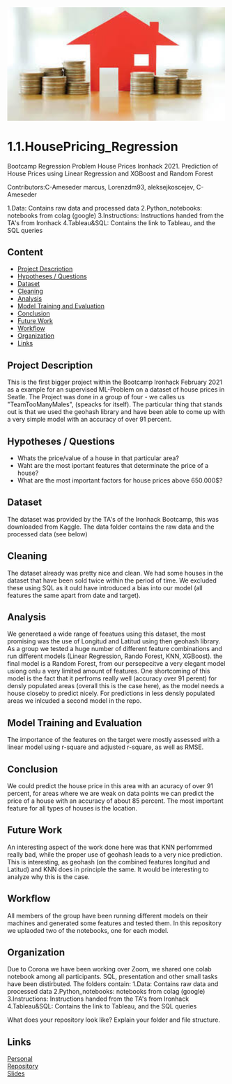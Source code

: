 <img src="https://github.com/C-Ameseder/1.1.HousePricing_Regression/blob/main/5.Pictures/download.jpg" alt="SOC in Dataset" width="500"/>

# 1.1.HousePricing_Regression
Bootcamp Regression Problem House Prices Ironhack 2021. Prediction of House Prices using Linear Regression and XGBoost and Random Forest

Contributors:C-Ameseder marcus, Lorenzdm93, aleksejkoscejev, C-Ameseder

1.Data: Contains raw data and processed data
2.Python_notebooks: notebooks from colag (google)
3.Instructions: Instructions handed from the TA's from Ironhack
4.Tableau&SQL: Contains the link to Tableau, and the SQL queries

## Content
- [Project Description](#project-description)
- [Hypotheses / Questions](#hypotheses-questions)
- [Dataset](#dataset)
- [Cleaning](#cleaning)
- [Analysis](#analysis)
- [Model Training and Evaluation](#model-training-and-evaluation)
- [Conclusion](#conclusion)
- [Future Work](#future-work)
- [Workflow](#workflow)
- [Organization](#organization)
- [Links](#links)

## Project Description
This is the first bigger project within the Bootcamp Ironhack February 2021 as a example for an supervised ML-Problem on a dataset of house prices in Seatle. The Project was done in a group of four - we calles us "TeamTooManyMales", (speacks for itself). The particular thing that stands out is that we used the geohash library and have been able to come up with a very simple model with an accuracy of over 91 percent.

## Hypotheses / Questions
* Whats the price/value of a house in that particular area?
* Waht are the most iportant features that determinate the price of a house?
* What are the most important factors for house prices above 650.000$?  


## Dataset
The dataset was provided by the TA's of the Ironhack Bootcamp, this was downloaded from Kaggle. The data folder contains the raw data and the processed data (see below)


## Cleaning
The dataset already was pretty nice and clean. We had some houses in the dataset that have been sold twice within the period of time. We excluded these using SQL as it ould have introduced a bias into our model (all features the same apart from date and target).

## Analysis
We generetaed a wide range of feeatues using this dataset, the most promising was the use of Longitud and Latitud using then geohash library.
As a group we tested a huge number of different feature combinations and run different models (Linear Regression, Rando Forest, KNN, XGBoost). the final model is a Random Forest, from our persepecitve a very elegant model usiong onlu a very limited amount of features. One shortcoming of this model is the fact that it perfroms really well (accuracy over 91 perent) for densly populated areas (overall this is the case here), as the model needs a house closeby to predict nicely. For  predictions in less densly populated areas we inlcuded a second model in the repo.

## Model Training and Evaluation
The importance of the features on the target were mostly assessed with a linear model using r-square and adjusted r-square, as well as RMSE. 

## Conclusion
We could predict the house price in this area with an acuracy of over 91 percent, for areas where we are weak on data points we can predict the price of a house with an accuracy of about 85 percent.
The most important feature for all types of houses is the location.

## Future Work
An interesting aspect of the work done here was that KNN perfomrmed really bad, while the proper use of geohash  leads to a very nice prediction. This is interesting, as geohash (on the combined features longitud and Latitud) and KNN does in principle the same. It would be interesting to analyze why this is the case.

## Workflow
All members of the group have been running different models on their machines and generated some features and tested them. In this repository we uplaoded two of the notebooks, one for each model. 

## Organization
Due to Corona we have been working over Zoom, we shared one colab notebook among all participants. SQL, presentation and other small tasks have been distirbuted.
The folders contain:
1.Data: Contains raw data and processed data
2.Python_notebooks: notebooks from colag (google)
3.Instructions: Instructions handed from the TA's from Ironhack
4.Tableau&SQL: Contains the link to Tableau, and the SQL queries

What does your repository look like? Explain your folder and file structure.

## Links

[Personal](https://www.christophameseder.com)   
[Repository](https://github.com/C-Ameseder/1.1.HousePricing_Regression/edit/main/README.md)    
[Slides](https://prezi.com/view/xeVYsnRha9VTqPc7EVT1/)    



